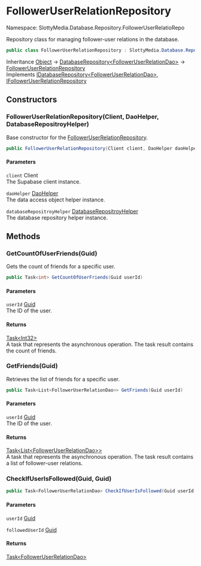# FollowerUserRelationRepository

Namespace: SlottyMedia.Database.Repository.FollowerUserRelatioRepo

Repository class for managing follower-user relations in the database.

```csharp
public class FollowerUserRelationRepository : SlottyMedia.Database.Repository.DatabaseRepository`1[[SlottyMedia.Database.Daos.FollowerUserRelationDao, SlottyMedia.Database, Version=1.0.0.0, Culture=neutral, PublicKeyToken=null]], SlottyMedia.Database.IDatabaseRepository`1[[SlottyMedia.Database.Daos.FollowerUserRelationDao, SlottyMedia.Database, Version=1.0.0.0, Culture=neutral, PublicKeyToken=null]], IFollowerUserRelationRepository
```

Inheritance [Object](https://docs.microsoft.com/en-us/dotnet/api/system.object) → [DatabaseRepository&lt;FollowerUserRelationDao&gt;](./slottymedia.database.repository.databaserepository-1.md) → [FollowerUserRelationRepository](./slottymedia.database.repository.followeruserrelatiorepo.followeruserrelationrepository.md)<br>
Implements [IDatabaseRepository&lt;FollowerUserRelationDao&gt;](./slottymedia.database.idatabaserepository-1.md), [IFollowerUserRelationRepository](./slottymedia.database.repository.followeruserrelatiorepo.ifolloweruserrelationrepository.md)

## Constructors

### **FollowerUserRelationRepository(Client, DaoHelper, DatabaseRepositroyHelper)**

Base constructor for the [FollowerUserRelationRepository](./slottymedia.database.repository.followeruserrelatiorepo.followeruserrelationrepository.md).

```csharp
public FollowerUserRelationRepository(Client client, DaoHelper daoHelper, DatabaseRepositroyHelper databaseRepositroyHelper)
```

#### Parameters

`client` Client<br>
The Supabase client instance.

`daoHelper` [DaoHelper](./slottymedia.database.helper.daohelper.md)<br>
The data access object helper instance.

`databaseRepositroyHelper` [DatabaseRepositroyHelper](./slottymedia.database.helper.databaserepositroyhelper.md)<br>
The database repository helper instance.

## Methods

### **GetCountOfUserFriends(Guid)**

Gets the count of friends for a specific user.

```csharp
public Task<int> GetCountOfUserFriends(Guid userId)
```

#### Parameters

`userId` [Guid](https://docs.microsoft.com/en-us/dotnet/api/system.guid)<br>
The ID of the user.

#### Returns

[Task&lt;Int32&gt;](https://docs.microsoft.com/en-us/dotnet/api/system.threading.tasks.task-1)<br>
A task that represents the asynchronous operation. The task result contains the count of friends.

### **GetFriends(Guid)**

Retrieves the list of friends for a specific user.

```csharp
public Task<List<FollowerUserRelationDao>> GetFriends(Guid userId)
```

#### Parameters

`userId` [Guid](https://docs.microsoft.com/en-us/dotnet/api/system.guid)<br>
The ID of the user.

#### Returns

[Task&lt;List&lt;FollowerUserRelationDao&gt;&gt;](https://docs.microsoft.com/en-us/dotnet/api/system.threading.tasks.task-1)<br>
A task that represents the asynchronous operation. The task result contains a list of follower-user relations.

### **CheckIfUserIsFollowed(Guid, Guid)**

```csharp
public Task<FollowerUserRelationDao> CheckIfUserIsFollowed(Guid userId, Guid followedUserId)
```

#### Parameters

`userId` [Guid](https://docs.microsoft.com/en-us/dotnet/api/system.guid)<br>

`followedUserId` [Guid](https://docs.microsoft.com/en-us/dotnet/api/system.guid)<br>

#### Returns

[Task&lt;FollowerUserRelationDao&gt;](https://docs.microsoft.com/en-us/dotnet/api/system.threading.tasks.task-1)<br>
